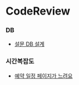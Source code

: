 # CodeReview

### DB
- [설문 DB 설계](./%EC%84%A4%EB%AC%B8%20DB%20%EC%84%A4%EA%B3%84.md)

### 시간복잡도
- [예약 일정 페이지가 느려요](./%EC%98%88%EC%95%BD%20%EC%9D%BC%EC%A0%95%20%ED%8E%98%EC%9D%B4%EC%A7%80%20%ED%8E%98%EC%9D%B4%EC%A7%80%EA%B0%80%20%EB%8A%90%EB%A0%A4%EC%9A%94.md)